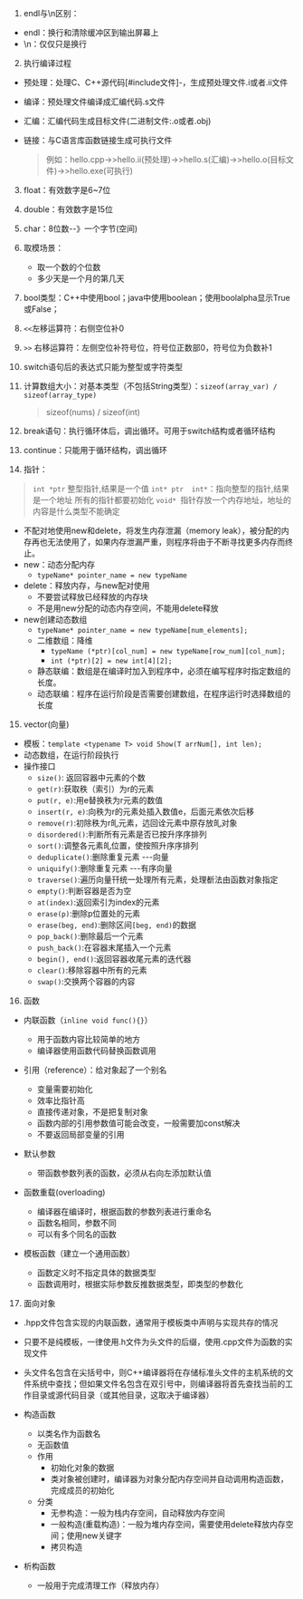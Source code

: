 1. endl与\n区别：
- endl：换行和清除缓冲区到输出屏幕上
- \n：仅仅只是换行
2. 执行编译过程
- 预处理：处理C、C++源代码[#include文件]-，生成预处理文件.i或者.ii文件
 - 编译：预处理文件编译成汇编代码.s文件
 - 汇编：汇编代码生成目标文件(二进制文件:.o或者.obj)
 - 链接：与C语言库函数链接生成可执行文件 
   
   > 例如：hello.cpp->>hello.ii(预处理)->>hello.s(汇编)->>hello.o(目标文件)->>hello.exe(可执行)
3. float：有效数字是6~7位

4. double：有效数字是15位

5. char：8位数--》一个字节(空间)

6. 取模场景：
   - 取一个数的个位数
   - 多少天是一个月的第几天
   
7. bool类型：C++中使用bool；java中使用boolean；使用boolalpha显示True或False；

8. `<<`左移运算符：右侧空位补0

9. `>>` 右移运算符：左侧空位补符号位，符号位正数部0，符号位为负数补1

10. switch语句后的表达式只能为整型或字符类型

11. 计算数组大小：对基本类型（不包括String类型）：`sizeof(array_var) / sizeof(array_type)`

    >   sizeof(nums) / sizeof(int) 
12. break语句：执行循环体后，调出循环。可用于switch结构或者循环结构
13. continue：只能用于循环结构，调出循环
14. 指针：
 > `int *ptr`  整型指针,结果是一个值
 > `int* ptr  int*`：指向整型的指针,结果是一个地址
 > 所有的指针都要初始化
> `void* `指针存放一个内存地址，地址的内容是什么类型不能确定 
- 不配对地使用new和delete，将发生内存泄漏（memory
leak），被分配的内存再也无法使用了，如果内存泄漏严重，则程序将由于不断寻找更多内存而终止。
- new：动态分配内存 
  - `typeName* pointer_name = new typeName `
- delete：释放内存，与new配对使用
  - 不要尝试释放已经释放的内存块 
  - 不是用new分配的动态内存空间，不能用delete释放
- new创建动态数组
  - `typeName* pointer_name = new typeName[num_elements];`  
  - 二维数组：降维
    - `typeName (*ptr)[col_num] = new typeName[row_num][col_num];`
    - `int (*ptr)[2] = new int[4][2];`
  - 静态联编：数组是在编译时加入到程序中，必须在编写程序时指定数组的长度。
  - 动态联编：程序在运行阶段是否需要创建数组，在程序运行时选择数组的长度

15. vector(向量)
- 模板：``template <typename T> void Show(T arrNum[], int len);``
- 动态数组，在运行阶段执行
- 操作接口
  - `size()`: 返回容器中元素的个数
  - `get(r)`:获取秩（索引）为r的元素
  - `put(r, e)`:用e替换秩为r元素的数值
  - `insert(r, e)`:向秩为r的元素处插入数值e，后面元素依次后移
  - `remove(r)`:初除秩为r癿元素，迒回诠元素中原存放癿对象
  - `disordered()`:判断所有元素是否已按升序序排列
  - `sort()`:调整各元素癿位置，使按照升序序排列
  - `deduplicate()`:删除重复元素   ---向量
  - `uniquify()`:删除重复元素 ---有序向量
  - `traverse()`:遍历向量幵统一处理所有元素，处理斱法由函数对象指定
  - `empty()`:判断容器是否为空
  - `at(index)`:返回索引为index的元素
  - `erase(p)`:删除p位置处的元素
  - `erase(beg, end)`:删除区间`[beg, end)`的数据
  - `pop_back()`:删除最后一个元素
  - `push_back()`:在容器末尾插入一个元素
  - `begin(), end()`:返回容器收尾元素的迭代器
  - `clear()`:移除容器中所有的元素
  - `swap()`:交换两个容器的内容



16. 函数 
- 内联函数（`inline void func(){}`）
  - 用于函数内容比较简单的地方
  - 编译器使用函数代码替换函数调用

- 引用（reference）：给对象起了一个别名
  - 变量需要初始化
  - 效率比指针高
  - 直接传递对象，不是把复制对象
  - 函数内部的引用参数值可能会改变，一般需要加const解决
  - 不要返回局部变量的引用  

- 默认参数
  - 带函数参数列表的函数，必须从右向左添加默认值

- 函数重载(overloading)
  - 编译器在编译时，根据函数的参数列表进行重命名
  - 函数名相同，参数不同
  - 可以有多个同名的函数

- 模板函数（建立一个通用函数）
  - 函数定义时不指定具体的数据类型
  - 函数调用时，根据实际参数反推数据类型，即类型的参数化
  
17. 面向对象
- .hpp文件包含实现的内联函数，通常用于模板类中声明与实现共存的情况
- 只要不是纯模板，一律使用.h文件为头文件的后缀，使用.cpp文件为函数的实现文件
- 头文件名包含在尖括号中，则C++编译器将在存储标准头文件的主机系统的文件系统中查找；但如果文件名包含在双引号中，则编译器将首先查找当前的工作目录或源代码目录（或其他目录，这取决于编译器）
- 构造函数
  - 以类名作为函数名
  - 无函数值
  - 作用
    - 初始化对象的数据
    - 类对象被创建时，编译器为对象分配内存空间并自动调用构造函数，完成成员的初始化
  - 分类
    - 无参构造：一般为栈内存空间，自动释放内存空间
    - 一般构造(重载构造)：一般为堆内存空间，需要使用delete释放内存空间；使用new关键字
    - 拷贝构造

- 析构函数
  - 一般用于完成清理工作（释放内存）

